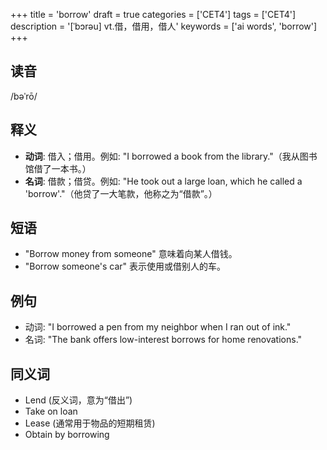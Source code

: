 +++
title = 'borrow'
draft = true
categories = ['CET4']
tags = ['CET4']
description = '[ˈbɔrəu] vt.借，借用，借人'
keywords = ['ai words', 'borrow']
+++

## 读音
/bəˈrō/

## 释义
- **动词**: 借入；借用。例如: "I borrowed a book from the library."（我从图书馆借了一本书。）
- **名词**: 借款；借贷。例如: "He took out a large loan, which he called a 'borrow'."（他贷了一大笔款，他称之为“借款”。）

## 短语
- "Borrow money from someone" 意味着向某人借钱。
- "Borrow someone's car" 表示使用或借别人的车。

## 例句
- 动词: "I borrowed a pen from my neighbor when I ran out of ink."
- 名词: "The bank offers low-interest borrows for home renovations."

## 同义词
- Lend (反义词，意为“借出”)
- Take on loan
- Lease (通常用于物品的短期租赁)
- Obtain by borrowing
